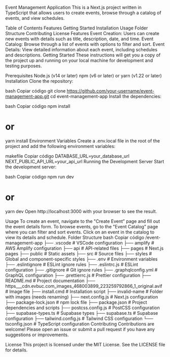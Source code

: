 Event Management Application
This is a Next.js project written in TypeScript that allows users to create events, browse through a catalog of events, and view schedules.

Table of Contents
Features
Getting Started
Installation
Usage
Folder Structure
Contributing
License
Features
Event Creation: Users can create new events with details such as title, description, date, and time.
Event Catalog: Browse through a list of events with options to filter and sort.
Event Details: View detailed information about each event, including schedules and descriptions.
Getting Started
These instructions will get you a copy of the project up and running on your local machine for development and testing purposes.

Prerequisites
Node.js (v14 or later)
npm (v6 or later) or yarn (v1.22 or later)
Installation
Clone the repository:

bash
Copiar código
git clone https://github.com/your-username/event-management-app.git
cd event-management-app
Install the dependencies:

bash
Copiar código
npm install
# or
yarn install
Environment Variables
Create a .env.local file in the root of the project and add the following environment variables:

makefile
Copiar código
DATABASE_URL=your_database_url
NEXT_PUBLIC_API_URL=your_api_url
Running the Development Server
Start the development server:

bash
Copiar código
npm run dev
# or
yarn dev
Open http://localhost:3000 with your browser to see the result.

Usage
To create an event, navigate to the "Create Event" page and fill out the event details form.
To browse events, go to the "Event Catalog" page where you can filter and sort events.
Click on an event in the catalog to view its details and schedule.
Folder Structure
bash
Copiar código
/event-management-app
├── .vscode             # VSCode configuration
├── amplify             # AWS Amplify configuration
├── api                 # API-related files
├── pages               # Next.js pages
├── public              # Static assets
├── src                 # Source files
├── styles              # Global and component-specific styles
├── .env                # Environment variables
├── .eslintignore       # ESLint ignore rules
├── .eslintrc.js        # ESLint configuration
├── .gitignore          # Git ignore rules
├── .graphqlconfig.yml  # GraphQL configuration
├── .prettierrc.js      # Prettier configuration
├── README.md           # Project documentation
├── https___cdn.evbuc.com_images_468003899_223259792866_1_original.avif # Image file
├── install.cmd         # Installation script
├── invalid-name        # Folder with images (needs renaming)
├── next.config.js      # Next.js configuration
├── package-lock.json   # npm lock file
├── package.json        # Project dependencies and scripts
├── postcss.config.js   # PostCSS configuration
├── supabase-types.ts   # Supabase types
├── supabase.ts         # Supabase configuration
├── tailwind.config.js  # Tailwind CSS configuration
└── tsconfig.json       # TypeScript configuration
Contributing
Contributions are welcome! Please open an issue or submit a pull request if you have any suggestions or improvements.

License
This project is licensed under the MIT License. See the LICENSE file for details.
